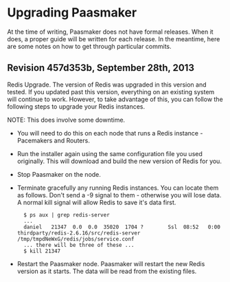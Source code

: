 Upgrading Paasmaker
===================

At the time of writing, Paasmaker does not have formal releases. When it does,
a proper guide will be written for each release. In the meantime, here are some
notes on how to get through particular commits.

Revision 457d353b, September 28th, 2013
---------------------------------------

Redis Upgrade. The version of Redis was upgraded in this version and tested.
If you updated past this version, everything on an existing system will continue
to work. However, to take advantage of this, you can follow the following steps
to upgrade your Redis instances.

NOTE: This does involve some downtime.

* You will need to do this on each node that runs a Redis instance - Pacemakers
  and Routers.
* Run the installer again using the same configuration file you used originally.
  This will download and build the new version of Redis for you.
* Stop Paasmaker on the node.
* Terminate gracefully any running Redis instances. You can locate them as follows.
  Don't send a -9 signal to them - otherwise you will lose data. A normal kill
  signal will allow Redis to save it's data first.

        $ ps aux | grep redis-server
        ...
        daniel   21347  0.0  0.0  35020  1704 ?        Ssl  08:52   0:00 thirdparty/redis-2.6.16/src/redis-server /tmp/tmpdNeWxG/redis/jobs/service.conf
        ... there will be three of these ...
        $ kill 21347

* Restart the Paasmaker node. Paasmaker will restart the new Redis version as
  it starts. The data will be read from the existing files.